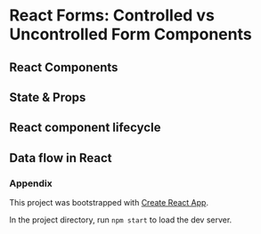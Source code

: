 # React Forms: Controlled vs Uncontrolled Form Components



## React Components

## State & Props

## React component lifecycle

## Data flow in React




### Appendix

This project was bootstrapped with [Create React App](https://github.com/facebook/create-react-app).

In the project directory, run `npm start` to load the dev server.
